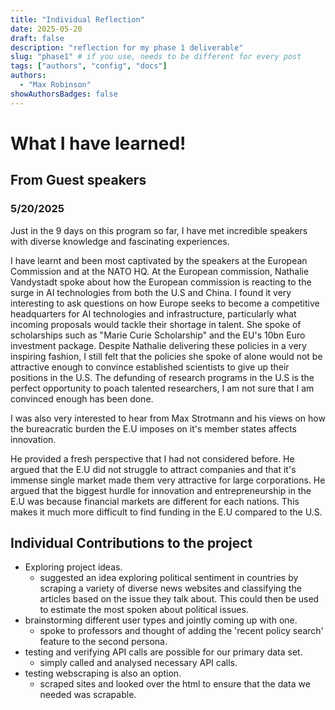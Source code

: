 ```yaml
---
title: "Individual Reflection"
date: 2025-05-20
draft: false
description: "reflection for my phase 1 deliverable"
slug: "phase1" # if you use, needs to be different for every post
tags: ["authors", "config", "docs"]
authors:
  - "Max Robinson"
showAuthorsBadges: false
---
```


# What I have learned!

## From Guest speakers

### 5/20/2025

Just in the 9 days on this program so far, I have met incredible speakers with diverse knowledge and fascinating experiences.

I have learnt and been most captivated by the speakers at the European Commission and at the NATO HQ. At the European commission, Nathalie Vandystadt spoke about how the European commission is reacting to the surge in AI technologies from both the U.S and China. I found it very interesting to ask questions on how Europe seeks to become a competitive headquarters for AI technologies and infrastructure, particularly what incoming proposals would tackle their shortage in talent. She spoke of scholarships such as "Marie Curie Scholarship" and the EU's 10bn Euro investment package. Despite Nathalie delivering these policies in a very inspiring fashion, I still felt that the policies she spoke of alone would not be attractive enough to convince established scientists to give up their positions in the U.S. The defunding of research programs in the U.S is the perfect opportunity to poach talented researchers, I am not sure that I am convinced enough has been done.

I was also very interested to hear from Max Strotmann and his views on how the bureacratic burden the E.U imposes on it's member states affects innovation.

He provided a fresh perspective that I had not considered before. He argued that the E.U did not struggle to attract companies and that it's immense single market made them very attractive for large corporations. He argued that the biggest hurdle for innovation and entrepreneurship in the E.U was because financial markets are different for each nations. This makes it much more difficult to find funding in the E.U compared to the U.S.

## Individual Contributions to the project

- Exploring project ideas.
  - suggested an idea exploring political sentiment in countries by scraping a variety of diverse news websites and classifying the articles based on the issue they talk about. This could then be used to estimate the most spoken about political issues.
- brainstorming different user types and jointly coming up with one.
  - spoke to professors and thought of adding the 'recent policy search' feature to the second persona.
- testing and verifying API calls are possible for our primary data set.
  - simply called and analysed necessary API calls.
- testing webscraping is also an option.
  - scraped sites and looked over the html to ensure that the data we needed was scrapable.
